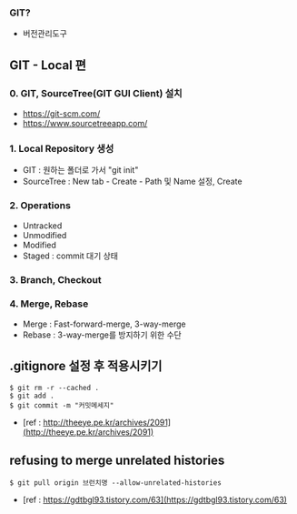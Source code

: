### GIT?
* 버전관리도구

## GIT - Local 편
### 0. GIT, SourceTree(GIT GUI Client) 설치
* https://git-scm.com/
* https://www.sourcetreeapp.com/

### 1. Local Repository 생성
* GIT : 원하는 폴더로 가서 "git init"
* SourceTree : New tab - Create - Path 및 Name 설정, Create

### 2. Operations
* Untracked
* Unmodified
* Modified
* Staged : commit 대기 상태

### 3. Branch, Checkout
### 4. Merge, Rebase
* Merge : Fast-forward-merge, 3-way-merge
* Rebase : 3-way-merge를 방지하기 위한 수단


## .gitignore 설정 후 적용시키기
```
$ git rm -r --cached .
$ git add .
$ git commit -m "커밋메세지"
```
* [ref : http://theeye.pe.kr/archives/2091](http://theeye.pe.kr/archives/2091)

## refusing to merge unrelated histories
```
$ git pull origin 브런치명 --allow-unrelated-histories
```
* [ref : https://gdtbgl93.tistory.com/63](https://gdtbgl93.tistory.com/63)
